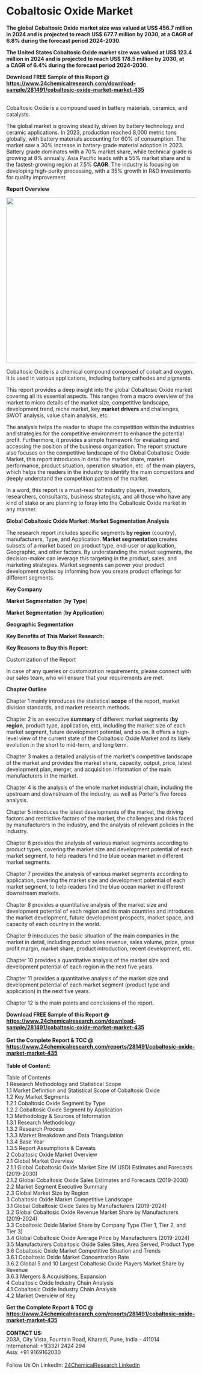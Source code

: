 <h1>Cobaltosic Oxide Market</h1><p><strong>The global Cobaltosic Oxide market size was valued at US$ 456.7 million in 2024 and is projected to reach US$ 677.7 million by 2030, at a CAGR of 6.8% during the forecast period 2024-2030.</strong></p><p>
</p><p><strong>The United States Cobaltosic Oxide market size was valued at US$ 123.4 million in 2024 and is projected to reach US$ 178.5 million by 2030, at a CAGR of 6.4% during the forecast period 2024-2030.</strong></p><div><b>Download FREE Sample of this Report @ 
            <a href="https://www.24chemicalresearch.com/download-sample/281491/cobaltosic-oxide-market-market-435">
            https://www.24chemicalresearch.com/download-sample/281491/cobaltosic-oxide-market-market-435</a></b></div><br><p>
</p><p>Cobaltosic Oxide is a compound used in battery materials, ceramics, and catalysts.</p><p>
</p><p>The global market is growing steadily, driven by battery technology and ceramic applications. In 2023, production reached 8,000 metric tons globally, with battery materials accounting for 60% of consumption. The market saw a 30% increase in battery-grade material adoption in 2023. Battery grade dominates with a 70% market share, while technical grade is growing at 8% annually. Asia Pacific leads with a 55% market share and is the fastest-growing region at 7.5% <strong>CAGR</strong>. The industry is focusing on developing high-purity processing, with a 35% growth in R&amp;D investments for quality improvement.</p><p>
</p><p><strong>Report Overview</strong></p><p>
</p><p><strong><img alt="" src="https://24chemicalresearch.com/assets/report-images/CobaltosicOxide.png" style="height:439px; width:731px"></strong></p><p>
</p><p></p><p>
</p><p>Cobaltosic Oxide is a chemical compound composed of cobalt and oxygen. It is used in various applications, including battery cathodes and pigments.</p><p>
</p><p>This report provides a deep insight into the global Cobaltosic Oxide market covering all its essential aspects. This ranges from a macro overview of the market to micro details of the market size, competitive landscape, development trend, niche market, key <strong>market drivers</strong> and challenges, SWOT analysis, value chain analysis, etc.</p><p>
</p><p>The analysis helps the reader to shape the competition within the industries and strategies for the competitive environment to enhance the potential profit. Furthermore, it provides a simple framework for evaluating and accessing the position of the business organization. The report structure also focuses on the competitive landscape of the Global Cobaltosic Oxide Market, this report introduces in detail the market share, market performance, product situation, operation situation, etc. of the main players, which helps the readers in the industry to identify the main competitors and deeply understand the competition pattern of the market.</p><p>
</p><p>In a word, this report is a must-read for industry players, investors, researchers, consultants, business strategists, and all those who have any kind of stake or are planning to foray into the Cobaltosic Oxide market in any manner.</p><p>
</p><p><strong>Global Cobaltosic Oxide Market: Market Segmentation Analysis</strong></p><p>
</p><p>The research report includes specific segments <strong>by region</strong> (country), manufacturers, Type, and Application. <strong>Market segmentation</strong> creates subsets of a market based on product type, end-user or application, Geographic, and other factors. By understanding the market segments, the decision-maker can leverage this targeting in the product, sales, and marketing strategies. Market segments can power your product development cycles by informing how you create product offerings for different segments.</p><p>
</p><p><strong>Key Company</strong></p><p>
</p><p>
</p><p><strong>Market Segmentation</strong> (<strong>by Type</strong>)</p><p>
</p><p>
</p><p><strong>Market Segmentation</strong> (<strong>by Application</strong>)</p><p>
</p><p>
</p><p><strong>Geographic Segmentation</strong></p><p>
</p><p>
</p><p><strong>Key Benefits of This Market Research:</strong></p><p>
</p><p>
</p><p><strong>Key Reasons to Buy this Report:</strong></p><p>
</p><p>
</p><p>Customization of the Report</p><p>
</p><p>In case of any queries or customization requirements, please connect with our sales team, who will ensure that your requirements are met.</p><p>
</p><p><strong>Chapter Outline</strong></p><p>
</p><p>Chapter 1 mainly introduces the statistical <strong>scope</strong> of the report, market division standards, and market research methods.</p><p>
</p><p>Chapter 2 is an executive <strong>summary</strong> of different market segments (<strong>by region</strong>, product type, application, etc), including the market size of each market segment, future development potential, and so on. It offers a high-level view of the current state of the Cobaltosic Oxide Market and its likely evolution in the short to mid-term, and long term.</p><p>
</p><p>Chapter 3 makes a detailed analysis of the market's competitive landscape of the market and provides the market share, capacity, output, price, latest development plan, merger, and acquisition information of the main manufacturers in the market.</p><p>
</p><p>Chapter 4 is the analysis of the whole market industrial chain, including the upstream and downstream of the industry, as well as Porter's five forces analysis.</p><p>
</p><p>Chapter 5 introduces the latest developments of the market, the driving factors and restrictive factors of the market, the challenges and risks faced by manufacturers in the industry, and the analysis of relevant policies in the industry.</p><p>
</p><p>Chapter 6 provides the analysis of various market segments according to product types, covering the market size and development potential of each market segment, to help readers find the blue ocean market in different market segments.</p><p>
</p><p>Chapter 7 provides the analysis of various market segments according to application, covering the market size and development potential of each market segment, to help readers find the blue ocean market in different downstream markets.</p><p>
</p><p>Chapter 8 provides a quantitative analysis of the market size and development potential of each region and its main countries and introduces the market development, future development prospects, market space, and capacity of each country in the world.</p><p>
</p><p>Chapter 9 introduces the basic situation of the main companies in the market in detail, including product sales revenue, sales volume, price, gross profit margin, market share, product introduction, recent development, etc.</p><p>
</p><p>Chapter 10 provides a quantitative analysis of the market size and development potential of each region in the next five years.</p><p>
</p><p>Chapter 11 provides a quantitative analysis of the market size and development potential of each market segment (product type and application) in the next five years.</p><p>
</p><p>Chapter 12 is the main points and conclusions of the report.</p><p>

</p><div><b>Download FREE Sample of this Report @ 
            <a href="https://www.24chemicalresearch.com/download-sample/281491/cobaltosic-oxide-market-market-435">
            https://www.24chemicalresearch.com/download-sample/281491/cobaltosic-oxide-market-market-435</a></b></div><br><div><b>Get the Complete Report & TOC @ 
            <a href="https://www.24chemicalresearch.com/reports/281491/cobaltosic-oxide-market-market-435">
            https://www.24chemicalresearch.com/reports/281491/cobaltosic-oxide-market-market-435</a></b></div><br>
            <b>Table of Content:</b><p>Table of Contents<br />
 1 Research Methodology and Statistical Scope<br />
 1.1 Market Definition and Statistical Scope of Cobaltosic Oxide<br />
 1.2 Key Market Segments<br />
 1.2.1 Cobaltosic Oxide Segment by Type<br />
 1.2.2 Cobaltosic Oxide Segment by Application<br />
 1.3 Methodology & Sources of Information<br />
 1.3.1 Research Methodology<br />
 1.3.2 Research Process<br />
 1.3.3 Market Breakdown and Data Triangulation<br />
 1.3.4 Base Year<br />
 1.3.5 Report Assumptions & Caveats<br />
 2 Cobaltosic Oxide Market Overview<br />
 2.1 Global Market Overview<br />
 2.1.1 Global Cobaltosic Oxide Market Size (M USD) Estimates and Forecasts (2019-2030)<br />
 2.1.2 Global Cobaltosic Oxide Sales Estimates and Forecasts (2019-2030)<br />
 2.2 Market Segment Executive Summary<br />
 2.3 Global Market Size by Region<br />
 3 Cobaltosic Oxide Market Competitive Landscape<br />
 3.1 Global Cobaltosic Oxide Sales by Manufacturers (2019-2024)<br />
 3.2 Global Cobaltosic Oxide Revenue Market Share by Manufacturers (2019-2024)<br />
 3.3 Cobaltosic Oxide Market Share by Company Type (Tier 1, Tier 2, and Tier 3)<br />
 3.4 Global Cobaltosic Oxide Average Price by Manufacturers (2019-2024)<br />
 3.5 Manufacturers Cobaltosic Oxide Sales Sites, Area Served, Product Type<br />
 3.6 Cobaltosic Oxide Market Competitive Situation and Trends<br />
 3.6.1 Cobaltosic Oxide Market Concentration Rate<br />
 3.6.2 Global 5 and 10 Largest Cobaltosic Oxide Players Market Share by Revenue<br />
 3.6.3 Mergers & Acquisitions, Expansion<br />
 4 Cobaltosic Oxide Industry Chain Analysis<br />
 4.1 Cobaltosic Oxide Industry Chain Analysis<br />
 4.2 Market Overview of Key</p><div><b>Get the Complete Report & TOC @ 
            <a href="https://www.24chemicalresearch.com/reports/281491/cobaltosic-oxide-market-market-435">
            https://www.24chemicalresearch.com/reports/281491/cobaltosic-oxide-market-market-435</a></b></div><br><b>CONTACT US:</b><br>
            203A, City Vista, Fountain Road, Kharadi, Pune, India - 411014<br>
            International: +1(332) 2424 294<br>
            Asia: +91 9169162030 <br><br>
            Follow Us On LinkedIn: <a href="https://www.linkedin.com/company/24chemicalresearch/">24ChemicalResearch LinkedIn</a>